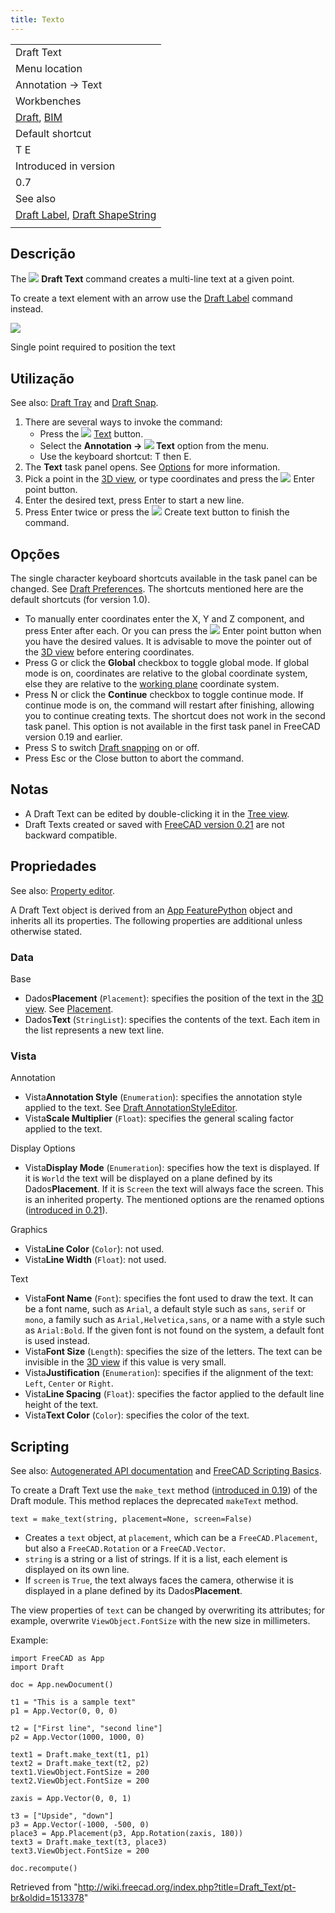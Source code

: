 ```yaml
---
title: Texto
---
```

|  |
| --- |
| Draft Text |
| Menu location |
| Annotation → Text |
| Workbenches |
| [Draft](/Draft_Workbench "Draft Workbench"), [BIM](/BIM_Workbench "BIM Workbench") |
| Default shortcut |
| T E |
| Introduced in version |
| 0.7 |
| See also |
| [Draft Label](/Draft_Label "Draft Label"), [Draft ShapeString](/Draft_ShapeString "Draft ShapeString") |
|  |

## Descrição

The ![](/images/Draft_Text.svg) **Draft Text** command creates a multi-line text at a given point.

To create a text element with an arrow use the [Draft Label](/Draft_Label "Draft Label") command instead.

![](/images/Draft_Text_example.png)

Single point required to position the text

## Utilização

See also: [Draft Tray](/Draft_Tray "Draft Tray") and [Draft Snap](/Draft_Snap "Draft Snap").

1. There are several ways to invoke the command:
   * Press the ![](/images/Draft_Text.svg) [Text](/Draft_Text "Draft Text") button.
   * Select the **Annotation → ![](/images/Draft_Text.svg) Text** option from the menu.
   * Use the keyboard shortcut: T then E.
2. The **Text** task panel opens. See [Options](#Options) for more information.
3. Pick a point in the [3D view](/3D_view "3D view"), or type coordinates and press the ![](/images/Draft_AddPoint.svg) Enter point button.
4. Enter the desired text, press Enter to start a new line.
5. Press Enter twice or press the ![](/images/Button_valid.svg) Create text button to finish the command.

## Opções

The single character keyboard shortcuts available in the task panel can be changed. See [Draft Preferences](/Draft_Preferences "Draft Preferences"). The shortcuts mentioned here are the default shortcuts (for version 1.0).

* To manually enter coordinates enter the X, Y and Z component, and press Enter after each. Or you can press the ![](/images/Draft_AddPoint.svg) Enter point button when you have the desired values. It is advisable to move the pointer out of the [3D view](/3D_view "3D view") before entering coordinates.
* Press G or click the **Global** checkbox to toggle global mode. If global mode is on, coordinates are relative to the global coordinate system, else they are relative to the [working plane](/Draft_SelectPlane "Draft SelectPlane") coordinate system.
* Press N or click the **Continue** checkbox to toggle continue mode. If continue mode is on, the command will restart after finishing, allowing you to continue creating texts. The shortcut does not work in the second task panel. This option is not available in the first task panel in FreeCAD version 0.19 and earlier.
* Press S to switch [Draft snapping](/Draft_Snap "Draft Snap") on or off.
* Press Esc or the Close button to abort the command.

## Notas

* A Draft Text can be edited by double-clicking it in the [Tree view](/Tree_view "Tree view").
* Draft Texts created or saved with [FreeCAD version 0.21](/Release_notes_0.21 "Release notes 0.21") are not backward compatible.

## Propriedades

See also: [Property editor](/Property_editor "Property editor").

A Draft Text object is derived from an [App FeaturePython](/App_FeaturePython "App FeaturePython") object and inherits all its properties. The following properties are additional unless otherwise stated.

### Data

Base

* Dados**Placement** (`Placement`): specifies the position of the text in the [3D view](/3D_view "3D view"). See [Placement](/Placement "Placement").
* Dados**Text** (`StringList`): specifies the contents of the text. Each item in the list represents a new text line.

### Vista

Annotation

* Vista**Annotation Style** (`Enumeration`): specifies the annotation style applied to the text. See [Draft AnnotationStyleEditor](/Draft_AnnotationStyleEditor "Draft AnnotationStyleEditor").
* Vista**Scale Multiplier** (`Float`): specifies the general scaling factor applied to the text.

Display Options

* Vista**Display Mode** (`Enumeration`): specifies how the text is displayed. If it is `World` the text will be displayed on a plane defined by its Dados**Placement**. If it is `Screen` the text will always face the screen. This is an inherited property. The mentioned options are the renamed options ([introduced in 0.21](/Release_notes_0.21 "Release notes 0.21")).

Graphics

* Vista**Line Color** (`Color`): not used.
* Vista**Line Width** (`Float`): not used.

Text

* Vista**Font Name** (`Font`): specifies the font used to draw the text. It can be a font name, such as `Arial`, a default style such as `sans`, `serif` or `mono`, a family such as `Arial,Helvetica,sans`, or a name with a style such as `Arial:Bold`. If the given font is not found on the system, a default font is used instead.
* Vista**Font Size** (`Length`): specifies the size of the letters. The text can be invisible in the [3D view](/3D_view "3D view") if this value is very small.
* Vista**Justification** (`Enumeration`): specifies if the alignment of the text: `Left`, `Center` or `Right`.
* Vista**Line Spacing** (`Float`): specifies the factor applied to the default line height of the text.
* Vista**Text Color** (`Color`): specifies the color of the text.

## Scripting

See also: [Autogenerated API documentation](https://freecad.github.io/SourceDoc/) and [FreeCAD Scripting Basics](/FreeCAD_Scripting_Basics "FreeCAD Scripting Basics").

To create a Draft Text use the `make_text` method ([introduced in 0.19](/Release_notes_0.19 "Release notes 0.19")) of the Draft module. This method replaces the deprecated `makeText` method.

```
text = make_text(string, placement=None, screen=False)

```

* Creates a `text` object, at `placement`, which can be a `FreeCAD.Placement`, but also a `FreeCAD.Rotation` or a `FreeCAD.Vector`.
* `string` is a string or a list of strings. If it is a list, each element is displayed on its own line.
* If `screen` is `True`, the text always faces the camera, otherwise it is displayed in a plane defined by its Dados**Placement**.

The view properties of `text` can be changed by overwriting its attributes; for example, overwrite `ViewObject.FontSize` with the new size in millimeters.

Example:

```
import FreeCAD as App
import Draft

doc = App.newDocument()

t1 = "This is a sample text"
p1 = App.Vector(0, 0, 0)

t2 = ["First line", "second line"]
p2 = App.Vector(1000, 1000, 0)

text1 = Draft.make_text(t1, p1)
text2 = Draft.make_text(t2, p2)
text1.ViewObject.FontSize = 200
text2.ViewObject.FontSize = 200

zaxis = App.Vector(0, 0, 1)

t3 = ["Upside", "down"]
p3 = App.Vector(-1000, -500, 0)
place3 = App.Placement(p3, App.Rotation(zaxis, 180))
text3 = Draft.make_text(t3, place3)
text3.ViewObject.FontSize = 200

doc.recompute()

```

Retrieved from "<http://wiki.freecad.org/index.php?title=Draft_Text/pt-br&oldid=1513378>"